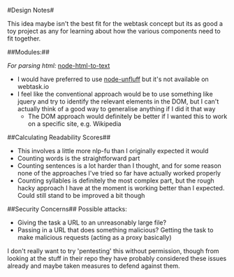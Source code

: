 #Design Notes#

This idea maybe isn't the best fit for the webtask concept but its as good a toy project as any for learning about how the various components need to fit together.

##Modules:##

*For parsing html:*
[node-html-to-text](https://github.com/werk85/node-html-to-text)
- I would have preferred to use
  [node-unfluff](https://github.com/ageitgey/node-unfluff) but it's not
available on webtask.io
- I feel like the conventional approach would be to use something like jquery and try to identify the relevant elements in the DOM, but I can't actually think of a good way to generalise anything if I did it that way
  - The DOM approach would definitely be better if I wanted this to work on a specific site, e.g. Wikipedia
 
  
##Calculating Readability Scores##
- This involves a little more nlp-fu than I originally expected it would
- Counting words is the straightforward part
- Counting sentences is a lot harder than I thought, and for some reason none of the approaches I've tried so far have actually worked properly
- Counting syllables is definitely the most complex part, but the rough hacky approach I have at the moment is working better than I expected. Could still stand to be improved a bit though

##Security Concerns##
Possible attacks:
- Giving the task a URL to an unreasonably large file?
- Passing in a URL that does something malicious? Getting the task to make malicious requests (acting as a proxy basically)
 
I don't really want to try 'pentesting' this without permission, though from looking at the stuff in their repo they have probably considered these issues already and maybe taken measures to defend against them.


